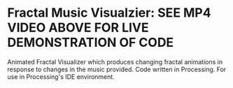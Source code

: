 # Fractal Music Visualzier: SEE MP4 VIDEO ABOVE FOR LIVE DEMONSTRATION OF CODE 
Animated Fractal Visualizer which produces changing fractal animations in response to changes in the music provided. Code written in Processing. For use in Processing's IDE environment. 
